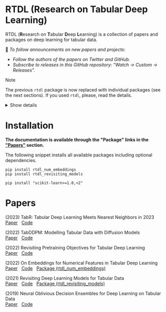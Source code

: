 # RTDL (Research on Tabular Deep Learning)

RTDL (**R**esearch on **T**abular **D**eep **L**earning) is a collection of papers and packages on deep learning for tabular data.

<!-- :bell: *To follow announcements on new papers and projects,
subscribe to releases in the GitHub interface: "Watch -> Custom -> Releases".* -->

:bell: *To follow announcements on new papers and projects*:
- *Follow the authors of the papers on Twitter and GitHub.*
- *Subscribe to releases in this GitHub repository: "Watch -> Custom -> Releases".*

> [!NOTE]
> The previous `rtdl` package is now replaced
> with individual packages (see the next sections).
> If you used <code>rtdl</code>, please, read the details.
>
> <details>
> <summary>Show details</summary>
>
> 1. This repository is **NOT** deprecated.
> 2. However, the package `rtdl`
>    is deprecated and replaced with individual packages.
> 3. If you used the latest `rtdl==0.0.13` installed from PyPI (not from GitHub!)
>    as `pip install rtdl`, then the same models
>    (MLP, ResNet, FT-Transformer) can be found in the `rtdl_revisiting_models` package,
>    though API is slightly different.
> 4. :exclamation: **If you used the unfinished code from the main branch, it is highly**
>    **recommended to switch to the new packages.** In particular,
>    the unfinished implementation of embeddings for continuous features
>    contained many unresolved issues (the new `rtdl_num_embeddings` package, in turn,
>    is more efficient and correct).
>
> </details>

# Installation

**The documentation is available through the "Package" links in the ["Papers"](#papers) section.**

The following snippet installs all available packages
including optional dependencies.

```
pip install rtdl_num_embeddings
pip install rtdl_revisiting_models

pip install "scikit-learn>=1.0,<2"
```

# Papers

(2023) TabR: Tabular Deep Learning Meets Nearest Neighbors in 2023
<br> [Paper](https://arxiv.org/abs/2307.14338)
&nbsp; [Code](https://github.com/yandex-research/tabular-dl-tabr)

(2022) TabDDPM: Modelling Tabular Data with Diffusion Models
<br> [Paper](https://arxiv.org/abs/2209.15421)
&nbsp; [Code](https://github.com/yandex-research/tab-ddpm)

(2022) Revisiting Pretraining Objectives for Tabular Deep Learning
<br> [Paper](https://arxiv.org/abs/2207.03208)
&nbsp; [Code](https://github.com/puhsu/tabular-dl-pretrain-objectives)

(2022) On Embeddings for Numerical Features in Tabular Deep Learning
<br> [Paper](https://arxiv.org/abs/2203.05556)
&nbsp; [Code](https://github.com/yandex-research/rtdl-num-embeddings)
&nbsp; [Package (rtdl_num_embeddings)](https://github.com/yandex-research/rtdl-num-embeddings/tree/main/package/README.md)

(2021) Revisiting Deep Learning Models for Tabular Data
<br> [Paper](https://arxiv.org/abs/2106.11959)
&nbsp; [Code](https://github.com/yandex-research/rtdl-revisiting-models)
&nbsp; [Package (rtdl_revisiting_models)](https://github.com/yandex-research/rtdl-revisiting-models/tree/main/package/README.md)

(2019) Neural Oblivious Decision Ensembles for Deep Learning on Tabular Data
<br> [Paper](https://arxiv.org/abs/1909.06312)
&nbsp; [Code](https://github.com/Qwicen/node)
